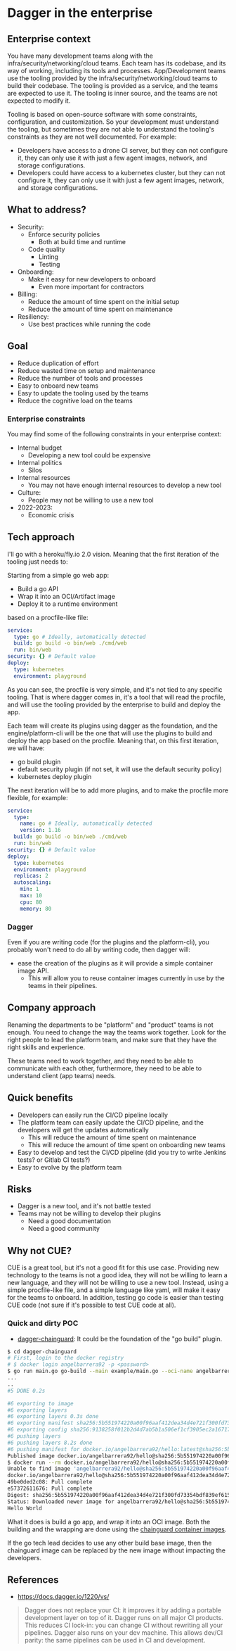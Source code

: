 # Dagger in the enterprise

## Enterprise context

You have many development teams along with the infra/security/networking/cloud teams.
Each team has its codebase, and its way of working, including its tools and processes.
App/Development teams use the tooling provided by the infra/security/networking/cloud teams to build their codebase. The tooling is provided as a service, and the teams are expected to use it. The tooling is inner source, and the teams are not expected to modify it.

Tooling is based on open-source software with some constraints, configuration, and customization.
So your development must understand the tooling, but sometimes they are not able to understand the tooling's constraints as they are not well documented.
For example:
  - Developers have access to a drone CI server, but they can not configure it, they can only use it with just a few agent images, network, and storage configurations.
  - Developers could have access to a kubernetes cluster, but they can not configure it, they can only use it with just a few agent images, network, and storage configurations.

## What to address?

- Security:
  - Enforce security policies
    - Both at build time and runtime
  - Code quality
    - Linting
    - Testing
- Onboarding:
  - Make it easy for new developers to onboard
    - Even more important for contractors
- Billing:
  - Reduce the amount of time spent on the initial setup
  - Reduce the amount of time spent on maintenance
- Resiliency:
  - Use best practices while running the code

## Goal

- Reduce duplication of effort
- Reduce wasted time on setup and maintenance
- Reduce the number of tools and processes
- Easy to onboard new teams
- Easy to update the tooling used by the teams
- Reduce the cognitive load on the teams


### Enterprise constraints

You may find some of the following constraints in your enterprise context:

- Internal budget
  - Developing a new tool could be expensive
- Internal politics
  - Silos
- Internal resources
  - You may not have enough internal resources to develop a new tool
- Culture:
  - People may not be willing to use a new tool
- 2022-2023:
  - Economic crisis

## Tech approach

I'll go with a heroku/fly.io 2.0 vision. Meaning that the first iteration of the tooling just needs to:

Starting from a simple go web app:

- Build a go API
- Wrap it into an OCI/Artifact image
- Deploy it to a runtime environment

based on a procfile-like file:

```yaml
service:
  type: go # Ideally, automatically detected
  build: go build -o bin/web ./cmd/web
  run: bin/web
security: {} # Default value
deploy:
  type: kubernetes
  environment: playground
```

As you can see, the procfile is very simple, and it's not tied to any specific tooling.
That is where dagger comes in, it's a tool that will read the procfile, and will use the tooling provided by the enterprise to build and deploy the app.

Each team will create its plugins using dagger as the foundation, and the engine/platform-cli will be the one that will use the plugins to build and deploy the app based on the procfile.
Meaning that, on this first iteration, we will have:

- go build plugin
- default security plugin (if not set, it will use the default security policy)
- kubernetes deploy plugin

The next iteration will be to add more plugins, and to make the procfile more flexible, for example:

```yaml
service:
  type:
    name: go # Ideally, automatically detected
    version: 1.16
  build: go build -o bin/web ./cmd/web
  run: bin/web
security: {} # Default value
deploy:
  type: kubernetes
  environment: playground
  replicas: 2
  autoscaling:
    min: 1
    max: 10
    cpu: 80
    memory: 80
```

### Dagger

Even if you are writing code (for the plugins and the platform-cli), you probably won't need to do all by writing code, then dagger will:

- ease the creation of the plugins as it will provide a simple container image API.
  - This will allow you to reuse container images currently in use by the teams in their pipelines.

## Company approach

Renaming the departments to be "platform" and "product" teams is not enough. You need to change the way the teams work together.
Look for the right people to lead the platform team, and make sure that they have the right skills and experience.

These teams need to work together, and they need to be able to communicate with each other, furthermore, they need to be able to understand client (app teams) needs.

## Quick benefits

- Developers can easily run the CI/CD pipeline locally
- The platform team can easily update the CI/CD pipeline, and the developers will get the updates automatically
  - This will reduce the amount of time spent on maintenance
  - This will reduce the amount of time spent on onboarding new teams
- Easy to develop and test the CI/CD pipeline (did you try to write Jenkins tests? or Gitlab CI tests?)
- Easy to evolve by the platform team

## Risks

- Dagger is a new tool, and it's not battle tested
- Teams may not be willing to develop their plugins
  - Need a good documentation
  - Need a good community

## Why not CUE?

CUE is a great tool, but it's not a good fit for this use case.
Providing new technology to the teams is not a good idea, they will not be willing to learn a new language, and they will not be willing to use a new tool.
Instead, using a simple procfile-like file, and a simple language like yaml, will make it easy for the teams to onboard.
In addition, testing go code is easier than testing CUE code (not sure if it's possible to test CUE code at all).

### Quick and dirty POC

- [dagger-chainguard](dagger-chainguard): It could be the foundation of the "go build" plugin.

```bash
$ cd dagger-chainguard
# First, login to the docker registry
# $ docker login angelbarrera92 -p <password>
$ go run main.go go-build --main example/main.go --oci-name angelbarrera92/hello -o hello
...
..
#5 DONE 0.2s

#6 exporting to image
#6 exporting layers
#6 exporting layers 0.3s done
#6 exporting manifest sha256:5b551974220a00f96aaf412dea34d4e721f300fd73354bdf839ef6154487879d 0.0s done
#6 exporting config sha256:9138258f012b2d4d7ab5b1a506ef1cf3905ec2a16717a4f5781c8a9f3457813e 0.0s done
#6 pushing layers
#6 pushing layers 8.2s done
#6 pushing manifest for docker.io/angelbarrera92/hello:latest@sha256:5b551974220a00f96aaf412dea34d4e721f300fd73354bdf839ef6154487879d
Published image docker.io/angelbarrera92/hello@sha256:5b551974220a00f96aaf412dea34d4e721f300fd73354bdf839ef6154487879d
$ docker run --rm docker.io/angelbarrera92/hello@sha256:5b551974220a00f96aaf412dea34d4e721f300fd73354bdf839ef6154487879d /hello
Unable to find image 'angelbarrera92/hello@sha256:5b551974220a00f96aaf412dea34d4e721f300fd73354bdf839ef6154487879d' locally
docker.io/angelbarrera92/hello@sha256:5b551974220a00f96aaf412dea34d4e721f300fd73354bdf839ef6154487879d: Pulling from angelbarrera92/hello
49be0ded2c08: Pull complete 
e57372611676: Pull complete 
Digest: sha256:5b551974220a00f96aaf412dea34d4e721f300fd73354bdf839ef6154487879d
Status: Downloaded newer image for angelbarrera92/hello@sha256:5b551974220a00f96aaf412dea34d4e721f300fd73354bdf839ef6154487879d
Hello World
```

What it does is build a go app, and wrap it into an OCI image. Both the building and the wrapping are done using the [chainguard container images](https://github.com/chainguard/chainguard).

If the go tech lead decides to use any other build base image, then the chainguard image can be replaced by the new image without impacting the developers.

## References

- https://docs.dagger.io/1220/vs/


> Dagger does not replace your CI: it improves it by adding a portable development layer on top of it.
> Dagger runs on all major CI products. This reduces CI lock-in: you can change CI without rewriting all your pipelines.
> Dagger also runs on your dev machine. This allows dev/CI parity: the same pipelines can be used in CI and development.

